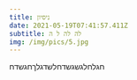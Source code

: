 ```yaml
---
title: ניסיון
date: 2021-05-19T07:41:57.411Z
subtitle: לה לה ל ה
img: /img/pics/5.jpg
---
```


<!-- ![photo](/img/pics/פלאפל.jpeg) -->

חגלחלגשגשדחלשדגלךחגשדח